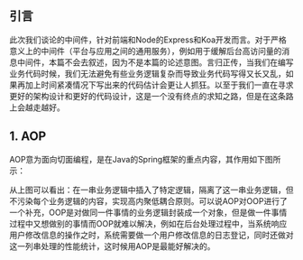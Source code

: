 ## 引言

此次我们谈论的中间件，针对前端和Node的Express和Koa开发而言。对于严格意义上的中间件（平台与应用之间的通用服务），例如用于缓解后台高访问量的消息中间件，本篇不会去叙述，因为不是本篇的论述意图。言归正传，当我们在编写业务代码时候，我们无法避免有些业务逻辑复杂而导致业务代码写得又长又乱，如果再加上时间紧凑情况下写出来的代码估计会更让人抓狂。以至于我们一直在寻求更好的架构设计和更好的代码设计，这是一个没有终点的求知之路，但是在这条路上会越走越好。

## 1. AOP
AOP意为面向切面编程，是在Java的Spring框架的重点内容，其作用如下图所示：

从上图可以看出：在一串业务逻辑中插入了特定逻辑，隔离了这一串业务逻辑，但不污染每个业务逻辑的内容，实现高内聚低耦合原则。可以说AOP对OOP进行了一个补充，OOP是对做同一件事情的业务逻辑封装成一个对象，但是做一件事情过程中又想做别的事情而OOP就难以解决，例如在后台处理过程中，当系统响应用户修改信息的操作之时，系统需要做一个用户修改信息的日志登记，同时还做对这一列串处理的性能统计，这时候用AOP是最能好解决的。
